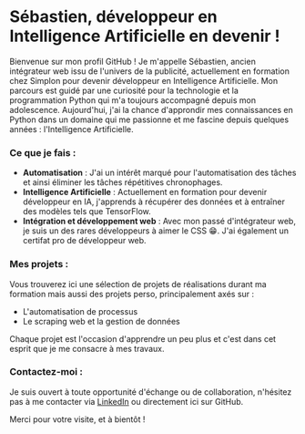 # Sébastien, développeur en Intelligence Artificielle en devenir !

Bienvenue sur mon profil GitHub ! Je m'appelle Sébastien, ancien intégrateur web issu de l'univers de la publicité, actuellement en formation chez Simplon pour devenir développeur en Intelligence Artificielle. Mon parcours est guidé par une curiosité pour la technologie et la programmation Python qui m'a toujours accompagné depuis mon adolescence. Aujourd'hui, j'ai la chance d'approndir mes connaissances en Python dans un domaine qui me passionne et me fascine depuis quelques années : l'Intelligence Artificielle.

### Ce que je fais :

- **Automatisation** : J'ai un intérêt marqué pour l'automatisation des tâches et ainsi éliminer les tâches répétitives chronophages.
- **Intelligence Artificielle** : Actuellement en formation pour devenir développeur en IA, j'apprends à récupérer des données et à entraîner des modèles tels que TensorFlow.
- **Intégration et développement web** : Avec mon passé d'intégrateur web, je suis un des rares développeurs à aimer le CSS 😁. J'ai également un certifat pro de développeur web. 

### Mes projets :

Vous trouverez ici une sélection de projets de réalisations durant ma formation mais aussi des projets perso, principalement axés sur :
- L'automatisation de processus
- Le scraping web et la gestion de données

Chaque projet est l'occasion d'apprendre un peu plus et c'est dans cet esprit que je me consacre à mes travaux.

### Contactez-moi :

Je suis ouvert à toute opportunité d'échange ou de collaboration, n'hésitez pas à me contacter via [LinkedIn](https://www.linkedin.com) ou directement ici sur GitHub.

Merci pour votre visite, et à bientôt !
